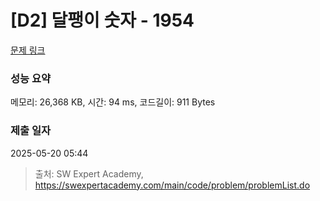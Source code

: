 # [D2] 달팽이 숫자 - 1954 

[문제 링크](https://swexpertacademy.com/main/code/problem/problemDetail.do?contestProbId=AV5PobmqAPoDFAUq) 

### 성능 요약

메모리: 26,368 KB, 시간: 94 ms, 코드길이: 911 Bytes

### 제출 일자

2025-05-20 05:44



> 출처: SW Expert Academy, https://swexpertacademy.com/main/code/problem/problemList.do